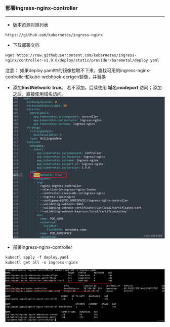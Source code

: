 ### 部署ingress-nginx-controller

---

- 版本资源对照列表

```
https://github.com/kubernetes/ingress-nginx
```

- 下载部署文档
```
wget https://raw.githubusercontent.com/kubernetes/ingress-nginx/controller-v1.9.0/deploy/static/provider/baremetal/deploy.yaml
```
注意： 如果deploy.yaml中的镜像拉取不下来，查找可用的ingress-nginx-controller和kube-webhook-certgen镜像，并替换

- 添加**hostNetwork: true**。 若不添加，后续使用 **域名:nodeport** 访问；添加之后，直接使用域名访问。
![添加hostNetwork](./imgs/hostNetwork.png "添加hostNetwork")

- 部署ingress-nginx-controller
```shell
kubectl apply -f deploy.yaml
kubectl get all -n ingress-nginx
```
![部署成功](./imgs/deploy-nginx-ingress-success.png "部署成功")
